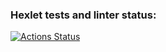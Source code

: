### Hexlet tests and linter status:
[![Actions Status](https://github.com/NastyaSinitsyna/frontend-project-46/actions/workflows/hexlet-check.yml/badge.svg)](https://github.com/NastyaSinitsyna/frontend-project-46/actions)